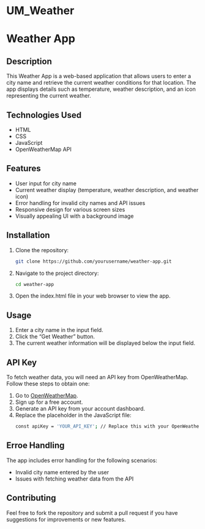 # UM_Weather

# Weather App

## Description
This Weather App is a web-based application that allows users to enter a city name and retrieve the current weather conditions for that location. The app displays details such as temperature, weather description, and an icon representing the current weather.

## Technologies Used
- HTML
- CSS
- JavaScript
- OpenWeatherMap API

## Features
- User input for city name
- Current weather display (temperature, weather description, and weather icon)
- Error handling for invalid city names and API issues
- Responsive design for various screen sizes
- Visually appealing UI with a background image

## Installation
1. Clone the repository:
   ```bash
   git clone https://github.com/yourusername/weather-app.git

2. Navigate to the project directory:
   ```bash
   cd weather-app

3. Open the index.html file in your web browser to view the app.


## Usage
1. Enter a city name in the input field.
2. Click the “Get Weather” button.
3. The current weather information will be displayed below the input field.


## API Key

To fetch weather data, you will need an API key from OpenWeatherMap. Follow these steps to obtain one:

1. Go to [OpenWeatherMap](https://openweathermap.org/).
2. Sign up for a free account.
3. Generate an API key from your account dashboard.
4. Replace the placeholder in the JavaScript file:
   ```bash
   const apiKey = 'YOUR_API_KEY'; // Replace this with your OpenWeatherMap API key


## Erroe Handling

The app includes error handling for the following scenarios:
- Invalid city name entered by the user
- Issues with fetching weather data from the API


## Contributing
Feel free to fork the repository and submit a pull request if you have suggestions for improvements or new features.
